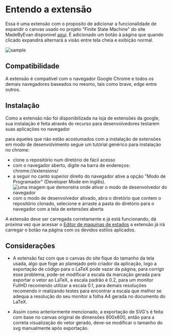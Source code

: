 # Entendo a extensão

Essa é uma extensão com o proposito de adicionar a funcionalidade de expandir o canvas usado no projeto "Finite State Machine" do site MadeByEvan disponível [aqui](http://madebyevan.com/fsm/). É adicionado um botão à página que quando clicado expandirá alternará a visão entre tela cheia e exibição normal.

![sample](https://user-images.githubusercontent.com/54212199/112735890-712ce500-8f2d-11eb-8024-63a7540fea14.gif)

## Compatibilidade

A extensão é compatível com o navegador Google Chrome e todos os demais navegadores baseados no mesmo, tais como brave, edge entre outros.

## Instalação

Como a extensão não foi disponibilizada na loja de extensões da google, sua instalação é feita através do recurso para desenvolvedores testarem suas aplicações no navegador

para aqueles que não estão acostumados com a instalação de extensões em modo de desenvolvimento segue um tutórial genérico para instalação no chrome:

- clone o repositório num diretório de fácil acesso
- com o navegador aberto, digite na barra de endereços: chrome://extensions/
- a seguir no canto superior direito do navegador ative a opção "Modo de Programador" \(Developer Mode em inglês\).
![uma imagem que demonstra onde ativar o modo de desenvolvedor do navegador](https://user-images.githubusercontent.com/54212199/112735354-0f1eb080-8f2a-11eb-9865-1b80ff3f86cd.jpg)
- com o modo de desenvolvedor ativado, abra o diretório que contem o repositório clonado, selecione e arraste a pasta do diretório para o navegador com a tela de extensões aberta

A extensão deve ser carregada corretamente e já está funcionando, dá próxima vez que acessar o [Editor de maquinas de estados](http://madebyevan.com/fsm/) a extensão já irá carregar o botão na página com os devidos estilos aplicados.

## Considerações

- A extensão faz com que o canvas do site fique do tamanho da tela usada, algo que foge ao planejado pelo criador da aplicação, logo a exportação de código para o LaTeX pode vazar da página, para corrigir esse problema, pode-se modificar a escala da marcação gerada para exportar o vetor ao LaTeX, a escala padrão é 0.2, para um monitor FullHD recomendo utilizar a escala 0.1, para demais resoluções recomendo ir realizando testes para encontrar a escala que melhor se adequa a resolução do seu monitor a folha A4 gerada no documento do LaTeX.

- Assim como anteriormente mencionado, a exportação de SVG's é feita com base no canvas original de dimensões 800x600, então para a correta visualização do vetor gerado, deve-se modificar o tamanho do svg manualmente após exportação.